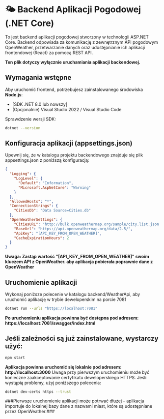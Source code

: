 # 🌤️ Backend Aplikacji Pogodowej (.NET Core)

To jest backend aplikacji pogodowej stworzony w technologii ASP.NET Core. Backend odpowiada za komunikację z zewnętrznym API pogodowym OpenWeather, przetwarzanie danych oraz udostępnianie ich aplikacji frontendowej (React) za pomocą REST API.

**Ten plik dotyczy wyłącznie uruchamiania aplikacji backendowej.**

## Wymagania wstępne

Aby uruchomić frontend, potrzebujesz zainstalowanego środowiska **Node.js**:

- [SDK .NET 8.0 lub nowszy]
- (Opcjonalnie) Visual Studio 2022 / Visual Studio Code


Sprawdzenie wersji SDK:

```bash
dotnet --version
```
 ## Konfiguracja aplikacji (appsettings.json)
Upewnij się, że w katalogu projektu backendowego znajduje się plik appsettings.json z poniższą konfiguracją:
```json
{
  "Logging": {
    "LogLevel": {
      "Default": "Information",
      "Microsoft.AspNetCore": "Warning"
    }
  },
  "AllowedHosts": "*",
  "ConnectionStrings": {
    "CitiesDb": "Data Source=Cities.db"
  },
  "OpenWeatherSettings": {
    "CitiesURL": "http://bulk.openweathermap.org/sample/city.list.json.gz",
    "BaseUrl": "https://api.openweathermap.org/data/2.5/",
    "ApiKey": "[API_KEY_FROM_OPEN_WEATHER]",
    "CacheExpirationHours": 2
  }
}
```
**Uwaga: Zastąp wartość "[API_KEY_FROM_OPEN_WEATHER]" swoim kluczem API z OpenWeather. aby aplikacja pobierała poprawnie dane z OpenWeather**


 ## Uruchomienie aplikacji
 
Wykonaj poniższe polecenie w katalogu backend/WeatherApi, aby uruchomić aplikację w trybie deweloperskim na porcie 7081

```bash
dotnet run --urls "https://localhost:7081"
```
**Po uruchomieniu aplikacja powinna być dostępna pod adresem: https://localhost:7081/swagger/index.html**

## Jeśli zależności są już zainstalowane, wystarczy użyć:

```bash
npm start
```
**Aplikacja powinna uruchomić się lokalnie pod adresem: http://localhost:3000**
Uwaga przy pierwszym uruchomieniu może być konieczne zaakceptowanie certyfikatu deweloperskiego HTTPS. Jeśli wystąpią problemy, użyj poniższego polecenia:

```bash
dotnet dev-certs https --trust

```

###Pierwsze uruchomienie aplikacji może potrwać dłużej – aplikacja importuje do lokalnej bazy dane z nazwami miast, które są udostępniane przez OpenWeather.###
